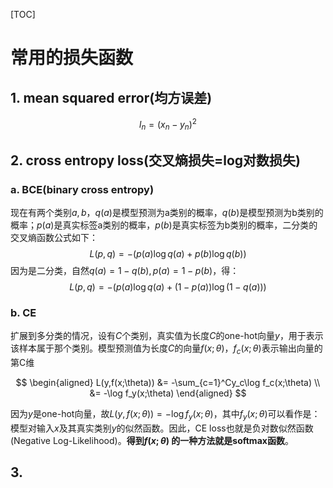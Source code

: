 [TOC]

# 常用的损失函数

## 1. mean squared error(均方误差)

$$
l_n = (x_n - y_n)^2
$$

## 2. cross entropy loss(交叉熵损失=log对数损失)

### a. BCE(binary cross entropy)

现在有两个类别$a,b$，$q(a)$是模型预测为a类别的概率，$q(b)$是模型预测为b类别的概率；$p(a)$是真实标签a类别的概率，$p(b)$是真实标签为b类别的概率，二分类的交叉熵函数公式如下：
$$
L(p, q) = - (p(a)\log q(a) + p(b)\log q(b))
$$
因为是二分类，自然$q(a)=1-q(b), p(a)=1-p(b)$，得：
$$
L(p, q) = - (p(a)\log q(a) + (1-p(a))\log (1-q(a)))
$$


### b. CE

扩展到多分类的情况，设有$C$个类别，真实值为长度$C$的one-hot向量$y$，用于表示该样本属于那个类别。模型预测值为长度$C$的向量$f(x;\theta)$，$f_c(x;\theta)$表示输出向量的第C维

$$
\begin{aligned}
L(y,f(x;\theta)) &= -\sum_{c=1}^Cy_c\log f_c(x;\theta) \\
&= -\log f_y(x;\theta)
\end{aligned}
$$

因为$y$是one-hot向量，故$L(y,f(x;\theta))=-\log f_y(x;\theta)$，其中$f_y(x;\theta)$可以看作是：模型对输入$x$及其真实类别$y$的似然函数。因此，CE loss也就是负对数似然函数(Negative Log-Likelihood)。**得到$f(x;\theta )$ 的一种方法就是softmax函数**。                                          

## 3.

